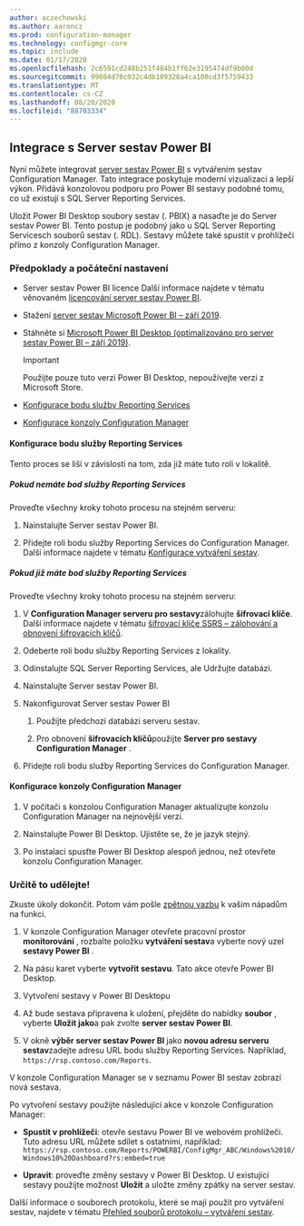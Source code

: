 ```yaml
---
author: aczechowski
ms.author: aaroncz
ms.prod: configuration-manager
ms.technology: configmgr-core
ms.topic: include
ms.date: 01/17/2020
ms.openlocfilehash: 2c6591cd248b251f484b1ff62e3195474df9b00d
ms.sourcegitcommit: 99084d70c032c4db109328a4ca100cd3f5759433
ms.translationtype: MT
ms.contentlocale: cs-CZ
ms.lasthandoff: 08/20/2020
ms.locfileid: "88703334"
---
```

## <a name="integrate-with-power-bi-report-server"></a><a name="bkmk_powerbi"></a> Integrace s Server sestav Power BI

<!--3721603-->

Nyní můžete integrovat [server sestav Power BI](/power-bi/report-server/get-started) s vytvářením sestav Configuration Manager. Tato integrace poskytuje moderní vizualizaci a lepší výkon. Přidává konzolovou podporu pro Power BI sestavy podobné tomu, co už existují s SQL Server Reporting Services.

Uložit Power BI Desktop soubory sestav (. PBIX) a nasaďte je do Server sestav Power BI. Tento postup je podobný jako u SQL Server Reporting Servicesch souborů sestav (. RDL). Sestavy můžete také spustit v prohlížeči přímo z konzoly Configuration Manager.

### <a name="prerequisites-and-initial-setup"></a>Předpoklady a počáteční nastavení

- Server sestav Power BI licence Další informace najdete v tématu věnovaném [licencování server sestav Power BI](/power-bi/report-server/get-started#licensing-power-bi-report-server).

- Stažení [server sestav Microsoft Power BI – září 2019](https://www.microsoft.com/download/details.aspx?id=57270).

- Stáhněte si [Microsoft Power BI Desktop (optimalizováno pro server sestav Power BI – září 2019)](https://www.microsoft.com/download/details.aspx?id=57271).

    > [!IMPORTANT]
    > Použijte pouze tuto verzi Power BI Desktop, nepoužívejte verzi z Microsoft Store.

- [Konfigurace bodu služby Reporting Services](#bkmk_powerbi-rsp)

- [Konfigurace konzoly Configuration Manager](#bkmk_powerbi-console)

#### <a name="configure-the-reporting-services-point"></a><a name="bkmk_powerbi-rsp"></a> Konfigurace bodu služby Reporting Services

Tento proces se liší v závislosti na tom, zda již máte tuto roli v lokalitě.

##### <a name="if-you-dont-have-a-reporting-services-point"></a>Pokud nemáte bod služby Reporting Services

Proveďte všechny kroky tohoto procesu na stejném serveru:

1. Nainstalujte Server sestav Power BI.

2. Přidejte roli bodu služby Reporting Services do Configuration Manager. Další informace najdete v tématu [Konfigurace vytváření sestav](../../../../servers/manage/configuring-reporting.md).

##### <a name="if-you-already-have-a-reporting-services-point"></a>Pokud již máte bod služby Reporting Services

Proveďte všechny kroky tohoto procesu na stejném serveru:

1. V **Configuration Manager serveru pro sestavy**zálohujte **šifrovací klíče**. Další informace najdete v tématu [šifrovací klíče SSRS – zálohování a obnovení šifrovacích klíčů](/sql/reporting-services/install-windows/ssrs-encryption-keys-back-up-and-restore-encryption-keys).

1. Odeberte roli bodu služby Reporting Services z lokality.

1. Odinstalujte SQL Server Reporting Services, ale Udržujte databázi.

1. Nainstalujte Server sestav Power BI.

1. Nakonfigurovat Server sestav Power BI

    1. Použijte předchozí databázi serveru sestav.

    1. Pro obnovení **šifrovacích klíčů**použijte **Server pro sestavy Configuration Manager** .

1. Přidejte roli bodu služby Reporting Services do Configuration Manager.

#### <a name="configure-the-configuration-manager-console"></a><a name="bkmk_powerbi-console"></a> Konfigurace konzoly Configuration Manager

1. V počítači s konzolou Configuration Manager aktualizujte konzolu Configuration Manager na nejnovější verzi.

1. Nainstalujte Power BI Desktop. Ujistěte se, že je jazyk stejný.

1. Po instalaci spusťte Power BI Desktop alespoň jednou, než otevřete konzolu Configuration Manager.

### <a name="try-it-out"></a>Určitě to udělejte!

Zkuste úkoly dokončit. Potom vám pošle [zpětnou vazbu](../../../../understand/find-help.md#product-feedback) k vašim nápadům na funkci.

1. V konzole Configuration Manager otevřete pracovní prostor **monitorování** , rozbalte položku **vytváření sestav**a vyberte nový uzel **sestavy Power BI** .

1. Na pásu karet vyberte **vytvořit sestavu**. Tato akce otevře Power BI Desktop.

1. Vytvoření sestavy v Power BI Desktopu

1. Až bude sestava připravena k uložení, přejděte do nabídky **soubor** , vyberte **Uložit jako**a pak zvolte **server sestav Power BI**.

1. V okně **výběr server sestav Power BI** jako **novou adresu serveru sestav**zadejte adresu URL bodu služby Reporting Services. Například, `https://rsp.contoso.com/Reports`.

V konzole Configuration Manager se v seznamu Power BI sestav zobrazí nová sestava.

Po vytvoření sestavy použijte následující akce v konzole Configuration Manager:

- **Spustit v prohlížeči**: otevře sestavu Power BI ve webovém prohlížeči. Tuto adresu URL můžete sdílet s ostatními, například: `https://rsp.contoso.com/Reports/POWERBI/ConfigMgr_ABC/Windows%2010/Windows10%20Dashboard?rs:embed=true`

- **Upravit**: proveďte změny sestavy v Power BI Desktop. U existující sestavy použijte možnost **Uložit** a uložte změny zpátky na server sestav.

Další informace o souborech protokolu, které se mají použít pro vytváření sestav, najdete v tématu [Přehled souborů protokolu – vytváření sestav](../../../../plan-design/hierarchy/log-files.md#BKMK_ReportLog).